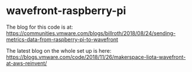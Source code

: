 # wavefront-raspberry-pi

The blog for this code is at: https://communities.vmware.com/blogs/billroth/2018/08/24/sending-metrics-data-from-raspberry-pi-to-wavefront

The latest blog on the whole set up is here: https://blogs.vmware.com/code/2018/11/26/makerspace-liota-wavefront-at-aws-reinvent/
